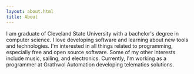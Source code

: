 ```yaml
---
layout: about.html
title: About
---
```

I am graduate of Cleveland State University with a bachelor's degree in computer science.
I love developing software and learning about new tools and technologies.
I'm interested in all things related to programming, especially free and open source software.
Some of my other interests include music, sailing, and electronics.
Currently, I'm working as a programmer at Grathwol Automation developing telematics solutions.

